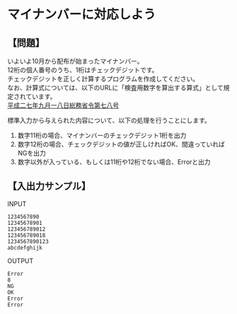 # マイナンバーに対応しよう

## 【問題】

いよいよ10月から配布が始まったマイナンバー。  
12桁の個人番号のうち、1桁はチェックデジットです。  
チェックデジットを正しく計算するプログラムを作成してください。  
なお、計算式については、以下のURLに「検査用数字を算出する算式」として規定されています。  
[平成二七年九月一八日総務省令第七八号](https://codeiq.jp/sites/default/files/answer_ready/2007/mynumber.html)

標準入力から与えられた内容について、以下の処理を行うことにします。
1. 数字11桁の場合、マイナンバーのチェックデジット1桁を出力
2. 数字12桁の場合、チェックデジットの値が正しければOK、間違っていればNGを出力
3. 数字以外が入っている、もしくは11桁や12桁でない場合、Errorと出力

## 【入出力サンプル】

INPUT
```
1234567890
12345678901
123456789012
123456789018
1234567890123
abcdefghijk
```

OUTPUT
```
Error
8
NG
OK
Error
Error
```
